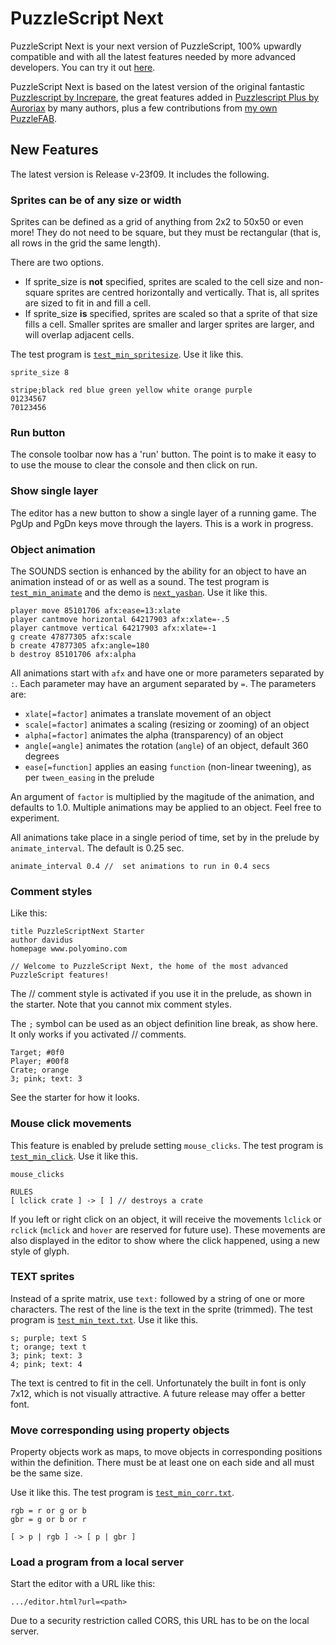 # PuzzleScript Next

PuzzleScript Next is your next version of PuzzleScript, 100% upwardly compatible and with all the latest features needed by more advanced developers.
You can try it out [here](https://david-pfx.github.io/PuzzleScriptNext/src/editor.html).

PuzzleScript Next is based on the latest version of the original fantastic [Puzzlescript by Increpare](https://github.com/increpare/PuzzleScript), the great features added in [Puzzlescript Plus by Auroriax](https://github.com/Auroriax/PuzzleScriptPlus) by many authors, plus a few contributions from [my own PuzzleFAB](https://github.com/david-pfx/PuzzleFAB).

## New Features

The latest version is Release v-23f09. It includes the following.

### Sprites can be of any size or width

Sprites can be defined as a grid of anything from 2x2 to 50x50 or even more! 
They do not need to be square, but they must be rectangular (that is, all rows in the grid the same length).

There are two options. 
* If sprite_size is __not__ specified, sprites are scaled to the cell size and non-square sprites are centred horizontally and vertically.
That is, all sprites are sized to fit in and fill a cell.
* If sprite_size __is__ specified, sprites are scaled so that a sprite of that size fills a cell. 
Smaller sprites are smaller and larger sprites are larger, and will overlap adjacent cells.

The test program is [`test_min_spritesize`](https://david-pfx.github.io/PuzzleScriptNext/src/editor.html?demo=test_min_spritesize).
Use it like this. 
```
sprite_size 8

stripe;black red blue green yellow white orange purple
01234567
70123456
```

### Run button
The console toolbar now has a 'run' button.
The point is to make it easy to to use the mouse to clear the console and then click on run.

### Show single layer
 The editor has a new button to show a single layer of a running game.
 The PgUp and PgDn keys move through the layers.
 This is a work in progress.

### Object animation

The SOUNDS section is enhanced by the ability for an object to have an animation instead of or as well as a sound.
The test program is [`test_min_animate`](https://david-pfx.github.io/PuzzleScriptNext/src/editor.html?demo=test_min_animate) and the demo is [`next_yasban`](https://david-pfx.github.io/PuzzleScriptNext/src/editor.html?demo=next_yasban).
Use it like this. 

```
player move 85101706 afx:ease=13:xlate
player cantmove horizontal 64217903 afx:xlate=-.5
player cantmove vertical 64217903 afx:xlate=-1
g create 47877305 afx:scale
b create 47877305 afx:angle=180
b destroy 85101706 afx:alpha
```

All animations start with `afx` and have one or more parameters separated by `:`. 
Each parameter may have an argument separated by `=`.
The parameters are:
 * `xlate[=factor]` animates a translate movement of an object
 * `scale[=factor]` animates a scaling (resizing or zooming) of an object
 * `alpha[=factor]` animates the alpha (transparency) of an object
 * `angle[=angle]` animates the rotation (`angle`) of an object, default 360 degrees
 * `ease[=function]` applies an easing `function` (non-linear tweening), as per `tween_easing` in the prelude

 An argument of `factor` is multiplied by the magitude of the animation, and defaults to 1.0.
 Multiple animations may be applied to an object.
 Feel free to experiment.

 All animations take place in a single period of time, set by in the prelude by `animate_interval`. 
 The default is 0.25 sec.

 ```
 animate_interval 0.4 //  set animations to run in 0.4 secs
 ```

 ### Comment styles
Like this:
```
title PuzzleScriptNext Starter
author davidus
homepage www.polyomino.com

// Welcome to PuzzleScript Next, the home of the most advanced PuzzleScript features!
```

The // comment style is activated if you use it in the prelude, as shown in the starter. 
Note that you cannot mix comment styles.

The `;` symbol can be used as an object definition line break, as show here.
It only works if you activated // comments.

```
Target; #0f0
Player; #00f8
Crate; orange
3; pink; text: 3
```
See the starter for how it looks.

### Mouse click movements

This feature is enabled by prelude setting `mouse_clicks`.
The test program is [`test_min_click`](https://david-pfx.github.io/PuzzleScriptNext/src/editor.html?demo=test_min_click).
Use it like this. 
```
mouse_clicks

RULES
[ lclick crate ] -> [ ] // destroys a crate
```

If you left or right click on an object, it will receive the movements `lclick` or `rclick` (`mclick` and `hover` are reserved for future use). 
These movements are also displayed in the editor to show where the click happened, using a new style of glyph.

### TEXT sprites

Instead of a sprite matrix, use `text:` followed by a string of one or more characters. 
The rest of the line is the text in the sprite (trimmed).
The test program is [`test_min_text.txt`](https://david-pfx.github.io/PuzzleScriptNext/src/editor.html?demo=test_min_text).
Use it like this. 
```
s; purple; text S
t; orange; text t
3; pink; text: 3
4; pink; text: 4
```
The text is centred to fit in the cell. 
Unfortunately the built in font is only 7x12, which is not visually attractive.
A future release may offer a better font.

### Move corresponding using property objects

Property objects work as maps, to move objects in corresponding positions within the definition.
There must be at least one on each side and all must be the same size.

Use it like this. The test program is [`test_min_corr.txt`](https://david-pfx.github.io/PuzzleScriptNext/src/editor.html?demo=test_min_corr).
```
rgb = r or g or b
gbr = g or b or r

[ > p | rgb ] -> [ p | gbr ]
```

### Load a program from a local server

Start the editor with a URL like this: 
```
.../editor.html?url=<path>
```

Due to a security restriction called CORS, this URL has to be on the local server.

